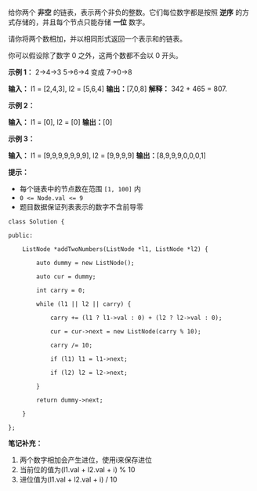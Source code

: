给你两个 **非空** 的链表，表示两个非负的整数。它们每位数字都是按照 **逆序** 的方式存储的，并且每个节点只能存储 **一位** 数字。

请你将两个数相加，并以相同形式返回一个表示和的链表。

你可以假设除了数字 0 之外，这两个数都不会以 0 开头。

**示例 1：**
2->4->3
5->6->4
变成
7->0->8

**输入：** l1 = [2,4,3], l2 = [5,6,4]
**输出：**[7,0,8]
**解释：** 342 + 465 = 807.

**示例 2：**

**输入：** l1 = [0], l2 = [0]
**输出：**[0]

**示例 3：**

**输入：** l1 = [9,9,9,9,9,9,9], l2 = [9,9,9,9]
**输出：**[8,9,9,9,0,0,0,1]

**提示：**

- 每个链表中的节点数在范围 `[1, 100]` 内
- `0 <= Node.val <= 9`
- 题目数据保证列表表示的数字不含前导零

```
class Solution {

public:

    ListNode *addTwoNumbers(ListNode *l1, ListNode *l2) {

        auto dummy = new ListNode();

        auto cur = dummy;

        int carry = 0;

        while (l1 || l2 || carry) {

            carry += (l1 ? l1->val : 0) + (l2 ? l2->val : 0);

            cur = cur->next = new ListNode(carry % 10);

            carry /= 10;

            if (l1) l1 = l1->next;

            if (l2) l2 = l2->next;

        }

        return dummy->next;

    }

};
```
**笔记补充：** 
1. 两个数字相加会产生进位，使用i来保存进位
2. 当前位的值为(l1.val + l2.val + i) % 10
3. 进位值为(l1.val + l2.val + i) / 10